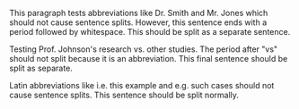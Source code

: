 This paragraph tests abbreviations like Dr. Smith and Mr. Jones which should not cause sentence splits. However, this sentence ends with a period followed by whitespace. This should be split as a separate sentence.

Testing Prof. Johnson's research vs. other studies. The period after "vs" should not split because it is an abbreviation. This final sentence should be split as separate.

Latin abbreviations like i.e. this example and e.g. such cases should not cause sentence splits. This sentence should be split normally.